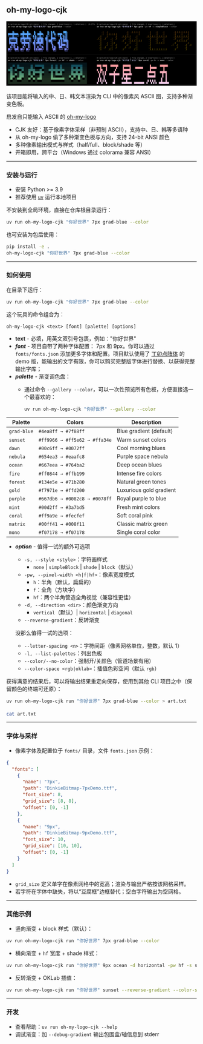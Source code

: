 ## oh-my-logo-cjk

![预览](https://raw.githubusercontent.com/Antonoko/oh-my-logo-CJK/refs/heads/main/images/preview.jpg)

该项目能将输入的中、日、韩文本渲染为 CLI 中的像素风 ASCII 图，支持多种渐变色板。

启发自只能输入 ASCII 的 [oh-my-logo](https://github.com/shinshin86/oh-my-logo)

- CJK 友好：基于像素字体采样（非预制 ASCII），支持中、日、韩等多语种
- 从 oh-my-logo 偷了多种渐变色板与方向，支持 24-bit ANSI 颜色
- 多种像素输出模式与样式（half/full、block/shade 等）
- 开箱即用，跨平台（Windows 通过 colorama 兼容 ANSI）

---

### 安装与运行

- 安装 Python >= 3.9
- 推荐使用 [`uv`](https://github.com/astral-sh/uv) 运行本地项目

不安装到全局环境，直接在仓库根目录运行：

```bash
uv run oh-my-logo-cjk "你好世界" 7px grad-blue --color
```

也可安装为包后使用：

```bash
pip install -e .
oh-my-logo-cjk "你好世界" 7px grad-blue --color
```

---

### 如何使用

在目录下运行：
```bash
uv run oh-my-logo-cjk "你好世界" 7px grad-blue --color
```

这个玩具的命令组合为：
```text
oh-my-logo-cjk <text> [font] [palette] [options]
```
- **text** - 必填，用英文双引号包裹，例如："你好世界"
- ***font*** - 项目自带了两种字体配置： 7px 和 9px。你可以通过 `fonts/fonts.json` 添加更多字体和配置。项目默认使用了 [丁卯点阵体](https://3type.cn/fonts/dinkie_bitmap/index.html) 的 demo 版，能输出的文字有限，你可以购买完整版字体进行替换、以获得完整输出字库；
- ***palette*** - 渐变调色盘：
    - 通过命令 `--gallery --color`，可以一次性预览所有色板，方便直接选一个最喜欢的：

        ```bash
        uv run oh-my-logo-cjk "你好世界" --gallery --color
        ```
| Palette | Colors | Description |
|---------|--------|-------------|
| `grad-blue` | `#4ea8ff → #7f88ff` | Blue gradient (default) |
| `sunset` | `#ff9966 → #ff5e62 → #ffa34e` | Warm sunset colors |
| `dawn` | `#00c6ff → #0072ff` | Cool morning blues |
| `nebula` | `#654ea3 → #eaafc8` | Purple space nebula |
| `ocean` | `#667eea → #764ba2` | Deep ocean blues |
| `fire` | `#ff0844 → #ffb199` | Intense fire colors |
| `forest` | `#134e5e → #71b280` | Natural green tones |
| `gold` | `#f7971e → #ffd200` | Luxurious gold gradient |
| `purple` | `#667db6 → #0082c8 → #0078ff` | Royal purple to blue |
| `mint` | `#00d2ff → #3a7bd5` | Fresh mint colors |
| `coral` | `#ff9a9e → #fecfef` | Soft coral pink |
| `matrix` | `#00ff41 → #008f11` | Classic matrix green |
| `mono` | `#f07178 → #f07178` | Single coral color |

- ***option*** - 值得一试的额外可选项
    - `-s, --style <style>`：字符画样式
      - `none` | `simpleBlock` | `shade` | `block`（默认）
    - `-pw, --pixel-width <h|f|hf>`：像素宽度模式
        - `h`：半角（默认，扁扁的）
        - `f`：全角（方块字）
        - `hf`：两个半角营造全角视觉（兼容性更佳）
    - `-d, --direction <dir>`：颜色渐变方向
        - `vertical`（默认）| `horizontal` | `diagonal`
    - `--reverse-gradient`：反转渐变
    
    没那么值得一试的选项：
    - `--letter-spacing <n>`：字符间距（像素网格单位，整数，默认 1）
    - `-l, --list-palettes`：列出色板
    - `--color/--no-color`：强制开/关颜色（管道场景有用）
    - `--color-space <rgb|oklab>`：插值色彩空间（默认 `rgb`）

获得满意的结果后，可以将输出结果重定向保存，使用到其他 CLI 项目之中（保留颜色的终端可还原）：

```bash
uv run oh-my-logo-cjk run "你好世界" 7px grad-blue --color > art.txt

cat art.txt
```



---

### 字体与采样

- 像素字体及配置位于 `fonts/` 目录，文件 `fonts.json` 示例：

```json
{
  "fonts": [
    {
      "name": "7px",
      "path": "DinkieBitmap-7pxDemo.ttf",
      "font_size": 8,
      "grid_size": [8, 8],
      "offset": [0, -1]
    },
    {
      "name": "9px",
      "path": "DinkieBitmap-9pxDemo.ttf",
      "font_size": 10,
      "grid_size": [10, 10],
      "offset": [0, -1]
    }
  ]
}
```

- `grid_size` 定义单字在像素网格中的宽高；渲染与输出严格按该网格采样。
- 若字符在字体中缺失，将以“豆腐框”边框替代；空白字符输出为空网格。

---

### 其他示例

- 竖向渐变 + block 样式（默认）：

```bash
uv run oh-my-logo-cjk run "你好世界" 7px grad-blue --color
```

- 横向渐变 + `hf` 宽度 + shade 样式：

```bash
uv run oh-my-logo-cjk run "你好世界" 9px ocean -d horizontal -pw hf -s shade --color
```

- 反转渐变 + OKLab 插值：

```bash
uv run oh-my-logo-cjk run "你好世界" sunset --reverse-gradient --color-space oklab --color
```

---

### 开发

- 查看帮助：`uv run oh-my-logo-cjk --help`
- 调试渐变：加 `--debug-gradient` 输出包围盒/轴信息到 stderr


